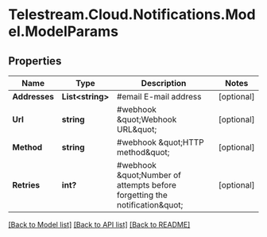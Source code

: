 # Telestream.Cloud.Notifications.Model.ModelParams
## Properties

Name | Type | Description | Notes
------------ | ------------- | ------------- | -------------
**Addresses** | **List&lt;string&gt;** | #email  E-mail address  | [optional] 
**Url** | **string** | #webhook  \&quot;Webhook URL\&quot;  | [optional] 
**Method** | **string** | #webhook  \&quot;HTTP method\&quot;  | [optional] 
**Retries** | **int?** | #webhook  \&quot;Number of attempts before forgetting the notification\&quot;  | [optional] 

[[Back to Model list]](../README.md#documentation-for-models) [[Back to API list]](../README.md#documentation-for-api-endpoints) [[Back to README]](../README.md)

